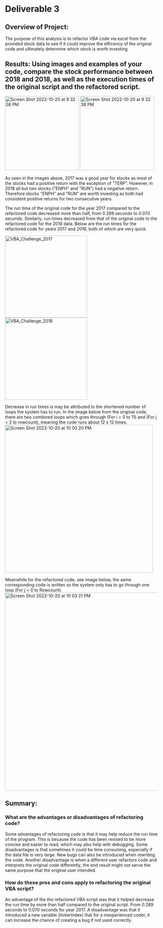 # Deliverable 3

## Overview of Project: 
The purpose of this analysis is to refactor VBA code via excel from the provided stock data  to see if it could improve the efficency of the original code and ultimately determine which stock is worth investing.

## Results: Using images and examples of your code, compare the stock performance between 2018 and 2018, as well as the execution times of the original script and the refactored script.
<img width="244" alt="Screen Shot 2022-10-20 at 9 32 08 PM" src="https://user-images.githubusercontent.com/115126898/197090510-b5bb815d-227a-490f-a858-8346d8f710e3.png">
<img width="244" alt="Screen Shot 2022-10-20 at 9 32 38 PM" src="https://user-images.githubusercontent.com/115126898/197090530-5a858afa-29a7-4f61-a4fd-6356855ed0dc.png">

As seen in the images above, 2017 was a good year for stocks as most of the stocks had a positive return with the exception of "TERP". However, in 2018 all but two stocks ("ENPH" and "RUN") had a negative return. Therefore stocks "ENPH" and "RUN" are worth investing as both had consistent positive returns for two consecutive years. 

The run time of the original code for the year 2017 compared to the refactored code decreased more than half, from 0.289 seconds to 0.070 seconds. Similarly, run times decreased from that of the original code to the refactored code for the 2018 data. Below are the run times for the refactored code for years 2017 and 2018, both of which are very quick.

<img width="270" alt="VBA_Challenge_2017" src="https://user-images.githubusercontent.com/115126898/197095537-3956b4de-7984-496a-a500-8b5a285f288f.png">
<img width="270" alt="VBA_Challenge_2018" src="https://user-images.githubusercontent.com/115126898/197095544-ee59aecd-652e-4d8d-b080-d98e1bf0e7c1.png">

Decrease in run times is may be attributed to the shortened number of loops the system has to run. In the image below from the original code, there are two combined loops which goes through (For i = 0 to 11) and (For j = 2 to rowcount), meaning the code runs about 12 x 12 times.
<img width="487" alt="Screen Shot 2022-10-20 at 10 00 20 PM" src="https://user-images.githubusercontent.com/115126898/197093507-0f3a36b8-5f71-4482-b0e6-cbb6cf49bf5d.png">

Meanwhile for the refactored code, see image below, the same corresponding code is written so the system only has to go through one loop (For j = 0 to Rowcount). 
<img width="652" alt="Screen Shot 2022-10-20 at 10 03 21 PM" src="https://user-images.githubusercontent.com/115126898/197093929-40b93085-4a56-4e6a-95c4-35b35a239bef.png">

## Summary:
### What are the advantages or disadvantages of refactoring code?
Some advantages of refactoring code is that it may help reduce the run time of the program. This is because the code has been revised to be more concise and easier to read, which may also help with debugging. Some disadvantages is that sometimes it could be time consuming, especially if the data file is very large. New bugs can also be introduced when rewriting the code. Another disadvantage is when a different user refactors code and  interprets the original code differently,  the end result might not serve the same purpose that the original user intended. 

### How do these pros and cons apply to refactoring the original VBA script?
An advantage of the the refactored VBA script was that it helped decrease the run time by more than half compared to the original script. From 0.289 seconds to 0.070 seconds for year 2017. A disadvantage was that it introduced a new variable (tickerIndex) that for a inexperienced coder, it can increase the chance of creating a bug if not used correctly. 
